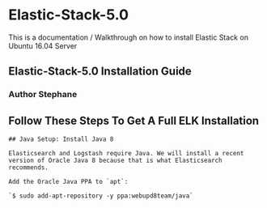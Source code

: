 # Elastic-Stack-5.0

This is a documentation / Walkthrough on how to install Elastic Stack on Ubuntu 16.04 Server

## Elastic-Stack-5.0 Installation Guide

### Author Stephane

## Follow These Steps To Get A Full ELK Installation

    ## Java Setup: Install Java 8
    
    Elasticsearch and Logstash require Java. We will install a recent version of Oracle Java 8 because that is what Elasticsearch recommends.
    
    Add the Oracle Java PPA to `apt`:
    
    `$ sudo add-apt-repository -y ppa:webupd8team/java`